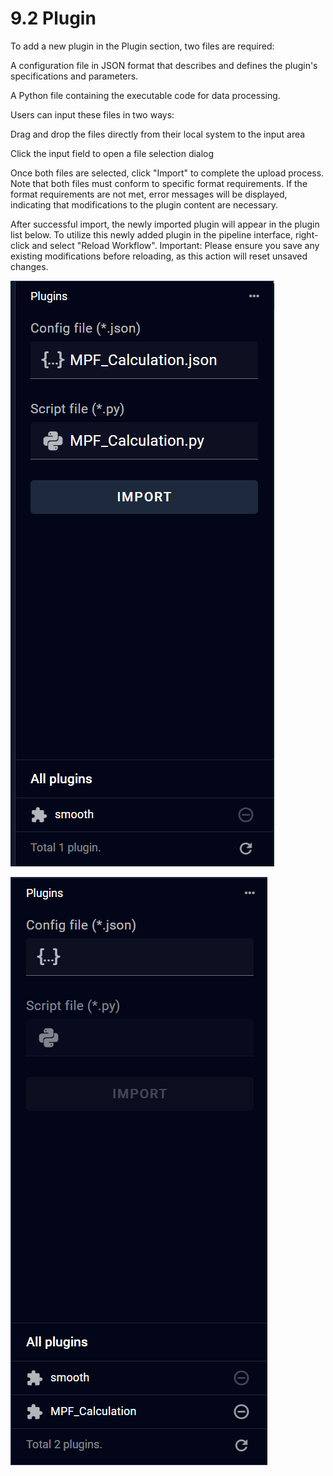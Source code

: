 # 9.2 Plugin 

To add a new plugin in the Plugin section, two files are required:

A configuration file in JSON format that describes and defines the plugin's specifications and parameters.

A Python file containing the executable code for data processing.

Users can input these files in two ways:

Drag and drop the files directly from their local system to the input area

Click the input field to open a file selection dialog

Once both files are selected, click "Import" to complete the upload process. Note that both files must conform to specific format requirements. If the format requirements are not met, error messages will be displayed, indicating that modifications to the plugin content are necessary.

After successful import, the newly imported plugin will appear in the plugin list below. To utilize this newly added plugin in the pipeline interface, right-click and select "Reload Workflow". Important: Please ensure you save any existing modifications before reloading, as this action will reset unsaved changes.

![Image_15](../images/image_15.png)

![Image_24](../images/image_24.png)

